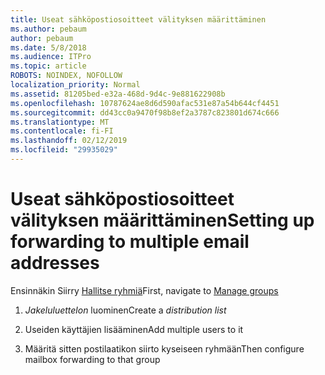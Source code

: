 ```yaml
---
title: Useat sähköpostiosoitteet välityksen määrittäminen
ms.author: pebaum
author: pebaum
ms.date: 5/8/2018
ms.audience: ITPro
ms.topic: article
ROBOTS: NOINDEX, NOFOLLOW
localization_priority: Normal
ms.assetid: 81205bed-e32a-468d-9d4c-9e881622908b
ms.openlocfilehash: 10787624ae8d6d590afac531e87a54b644cf4451
ms.sourcegitcommit: dd43cc0a9470f98b8ef2a3787c823801d674c666
ms.translationtype: MT
ms.contentlocale: fi-FI
ms.lasthandoff: 02/12/2019
ms.locfileid: "29935029"
---
```

# <a name="setting-up-forwarding-to-multiple-email-addresses"></a><span data-ttu-id="e05a2-102">Useat sähköpostiosoitteet välityksen määrittäminen</span><span class="sxs-lookup"><span data-stu-id="e05a2-102">Setting up forwarding to multiple email addresses</span></span>

<span data-ttu-id="e05a2-103">Ensinnäkin Siirry [Hallitse ryhmiä](https://portal.office.com/adminportal/home#/groups)</span><span class="sxs-lookup"><span data-stu-id="e05a2-103">First, navigate to [Manage groups](https://portal.office.com/adminportal/home#/groups)</span></span>
  
1. <span data-ttu-id="e05a2-104">*Jakeluluettelon* luominen</span><span class="sxs-lookup"><span data-stu-id="e05a2-104">Create a  *distribution list*</span></span> 
    
2. <span data-ttu-id="e05a2-105">Useiden käyttäjien lisääminen</span><span class="sxs-lookup"><span data-stu-id="e05a2-105">Add multiple users to it</span></span>
    
3. <span data-ttu-id="e05a2-106">Määritä sitten postilaatikon siirto kyseiseen ryhmään</span><span class="sxs-lookup"><span data-stu-id="e05a2-106">Then configure mailbox forwarding to that group</span></span>
    

